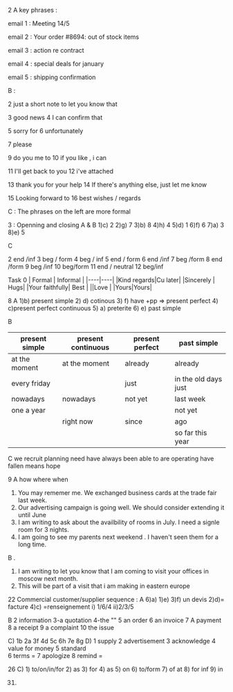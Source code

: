 2 A key phrases :


email 1 : Meeting 14/5 

email 2 : Your order  #8694: out of stock items

email 3 : action re contract

email 4 : special deals for january 

email 5 : shipping confirmation

B : 

2 just a short note to let you know that

3 good news
4 I can confirm that

5 sorry for 
6 unfortunately

7 please 

9 do you me to
10 if you like , i can 

11 I'll get back to you
12 i've attached

13 thank you for your help
14 If there's anything else, just let me know

15 Looking forward to 
16 best wishes / regards

C : The phrases on the left are more formal 

3 : Openning and closing 
A & B 
1)c) 2
2)g) 7
3)b) 8
4)h) 4
5)d) 1
6)f) 6
7)a) 3
8)e) 5

C 

2 end /inf 
3 beg / form
4 beg / inf 
5 end / form 
6 end /inf 
7  beg /form
8 end /form 
9 beg /inf 
10 beg/form
11 end / neutral
12  beg/inf

Task 0 
| Formal | Informal |
|----|----|
|Kind regards|Cu later|
|Sincerely | Hugs| 
|Your faithfully| Best |
||Love |
|Yours|Yours| 

8 A 
1)b) present simple 
2) d) cotinous 
3)  f) have +pp => present perfect
4)  c)present perfect continuous 
5)  a) preterite
6)  e) past simple 

B 

|present simple| present continuous | present perfect | past simple |
|--------------|---------------------|----------------|--------------|
|at the moment | at the moment | already | already|
|every friday | | just | in the old days just|
|nowadays | nowadays | not yet | last week |
|one a year | | |not yet|
|| right now| since| ago|
||||so far this year|||

C 
we recruit 
planning
need 
have always been able to
are operating
have fallen
means 
hope

9 
A 
how where when
1. You may rememer me. We exchanged business cards at the trade fair last week.
2. Our advertising campaign is going well. We should consider extending it until June 
3. I am writing to ask about the availbility of rooms in July. I need a signle room for 3 nights.
4. I am going to see my parents next weekend . I haven't seen them for a long time.

B . 
1. I am writing to let you know that I am coming to visit your offices in moscow next month. 
2. This will be part of a visit that i am making in eastern europe 


22 Commercial customer/supplier sequence : 
A
6)a)
1)e)
3)f) un devis
2)d)= facture
4)c) =renseignement 
i) 1/6/4
ii)2/3/5

B 2 information
3-a quotation
4-the ""
5 an order 
6 an invoice 
7 A payment
8 a receipt
9 a complaint
10 the issue

C)
1b 2a 3f 4d 5c 6h 7e 8g 
D)
1 supply
2 advertisement 
3 acknowledge 
4 value for money 
5 standard  
6 terms =
7 apologize
8 remind = 

26 
C) 1) to/on/in/for
2) as 
3) for
4) as
5) on 
6) to/form
7) of at 
8) for inf
9) in 





31) 